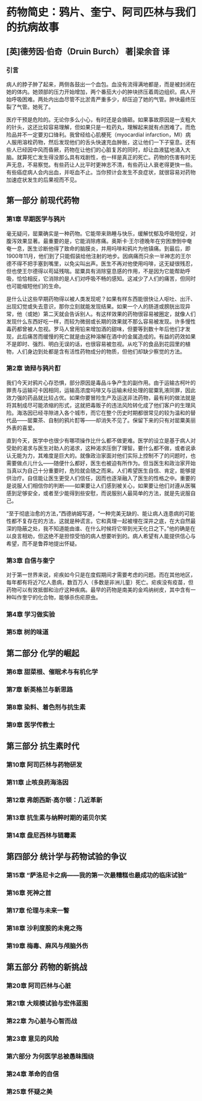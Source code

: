 # 药物简史：鸦片、奎宁、阿司匹林与我们的抗病故事

## [英]德劳因·伯奇（Druin Burch） 著|梁余音 译

### 引言

病人的脖子肿了起来，两侧各鼓出一个血包。血没有流得满地都是，而是被封闭在她的体内。她颈部的压力开始增加，两个番茄大小的肿块挤压着周边组织。病人开始呼吸困难。两处内出血尽管不比淤青严重多少，却压迫了她的气管。肿块最终压裂了气管。她死了。

医疗干预是危险的。无论你多么小心，有时还是会搞砸。如果事故原因是一支粗大的针头，这还比较容易理解，但如果只是一粒药丸，理解起来就有点困难了。而危险品并不一定要刃口锋利。我曾经给心肌梗死（myocardial infarction，MI）病人服用溶栓药物，然后发现他们的舌头快速充血肿胀，这让他们一下子窒息。还有些人已经因中风而昏厥，药物在让他们的心脏复苏的同时，却让血液猛地涌入大脑。就算死亡发生得没那么具有戏剧性，也一样是真正的死亡。药物的伤害有时无声无息，不易察觉。有些药让人比平时更神志不清，有些药让人衰老得更快一些。有些癌症病人会内出血，并呕血不止。当你预计会发生不良症状，就很容易对药物加速症状发生的后果视而不见。

## 第一部分 前现代药物

### 第1章 早期医学与鸦片

毫无疑问，罂粟确实是一种药物。它能带来熟睡与快乐，缓解忧郁及呼吸短促，对腹泻效果显著。最重要的是，它能消除疼痛。奥斯卡·王尔德晚年在穷困潦倒中奄奄一息，医生诊断他得了致命的脑膜炎，并用吗啡和鸦片为他镇痛。到最后，即1900年11月，他们到了只能假装给他注射的地步。因病痛而只余一半神志的王尔德不得不把手塞到嘴里，以免尖叫出声。医生不再对他使用吗啡，这无疑很残忍，但也使王尔德得以苟延残喘。罂粟具有消除窒息感的作用，不是因为它能帮助呼吸，恰恰相反，它消除的是人们对呼吸不畅的感知。这减少了人们的痛苦，但同时也可能缩短他们的生命。

是什么让这些早期药物得以被人类发现呢？如果有样东西能很快让人呕吐、出汗、出现幻觉或失去意识，那你立刻就能发现结果。如果一个人的肠道或膀胱出现异常，他（或她）第二天就会告诉别人。有这样效果的药物很容易被圈定，就像人们发现什么东西好吃一样，而较为微弱或长期的效果就不那么容易被发现。许多慢性毒药都曾被人忽视。罗马人曾用铅来增加酒的甜味，但要等到数十年后他们才发现，此后痛苦而缓慢的死亡就是由这种溶解在酒中的金属造成的。有益的药效如果不是即时、强烈、明白无误的话，也很容易被忽视。从吃下的食品到花园里的植物，人们身边到处都是含有活性药物成分的物质，但他们却缺少察觉的方法。

### 第2章 诡辩与鸦片酊

我们今天对鸦片心存恐惧，部分原因是毒品斗争产生的副作用。由于运输古柯叶的罪责与运输可卡因相同，运输高浓度吗啡又与运输未经处理的罂粟乳液同罪，因此效力强的药品就比较占优。如果你要冒险生产及运送非法药物，最有利的做法就是将其制成尽可能浓缩的形式，这就把毒贩子的违法风险转化成了他们客户的生理风险。海洛因已经寻隙进入各个城市，而它在整个历史时期都很常见的较为温和的替代品——罂粟茶、自制的鸦片酊等——却消失不见了。保留下来的只有对罂粟美丽外表的喜爱。

直到今天，医学中也很少有哪项操作比什么都不做更难。医学的设立是基于病人对受助的渴求与医生对助人的渴求，这种渴求压倒了理智。要什么都不做，或者说承认无能为力，其难度是巨大的。就像政治家面对他们实际上控制不了的问题时，也需要做点儿什么——随便什么都好，医生也被迫有所作为。但当医生和政治家开始当真以为自己十分重要时，危险就会随之而来。人们希望医生自信、肯定，能够提供治疗。自信能让医生更受人们信任，因而也逐渐融入了医生的性格之中。重要的是说服人们相信你的判断——如果要让人们感到被关心，如果要让他们对遵从医嘱感到足够安全，或者至少能得到些安慰，而说服别人最简单的方法，就是先说服自己。

“至于彻底治愈的方法，”西德纳姆写道，“一种完美无缺的、能让病人连患病的可能性都不复存在的方法，这就是种谎言。它和真理一起被埋在深井之底，在大自然最深的隐蔽之处，我不知道能由谁、在什么时候将它带到光天化日之下。”他的确是在以良言相劝，但这绝不是担惊受怕的病人想要听到的。病人希望有人能提供信心与希望，而不是鲁莽地提出怀疑。

### 第3章 自信与奎宁

对于第一世界来说，疟疾如今只是在度假期间才需要考虑的问题。而在其他地区，每年都有将近7亿人患病，数百万人（多数是非洲儿童）死亡。疟疾没有疫苗，但药物可以有效抵御和治疗这种疾病。最早的药物是南美的金鸡纳树皮，其中含有一种叫作奎宁的化合物，能够杀伤疟原虫。



### 第4章 学习做实验



### 第5章 树的味道



## 第二部分 化学的崛起



### 第6章 甜菜根、催眠术与有机化学



### 第7章 新英格兰与新思路



### 第8章 染料、着色剂与抗生素



### 第9章 医学传教士



## 第三部分 抗生素时代



### 第10章 阿司匹林与药物研发



### 第11章 止咳良药海洛因



### 第12章 弗朗西斯·高尔顿：几近革新



### 第13章 抗生素与纳粹时期的诺贝尔奖



### 第14章 盘尼西林与链霉素



## 第四部分 统计学与药物试验的争议



### 第15章 “萨洛尼卡之病——我的第一次最糟糕也最成功的临床试验”



### 第16章 死神之首



### 第17章 伦理与未来一瞥



### 第18章 沙利度胺的未竟之殇



### 第19章 梅毒、麻风与颅脑外伤



## 第五部分 药物的新挑战



### 第20章 阿司匹林与心脏



### 第21章 大规模试验与宏伟蓝图



### 第22章 为心脏与心智而战



### 第23章 意见的风险



### 第六部分 为何医学总被愚昧围绕



### 第24章 革命的自信



### 第25章 怀疑之美


